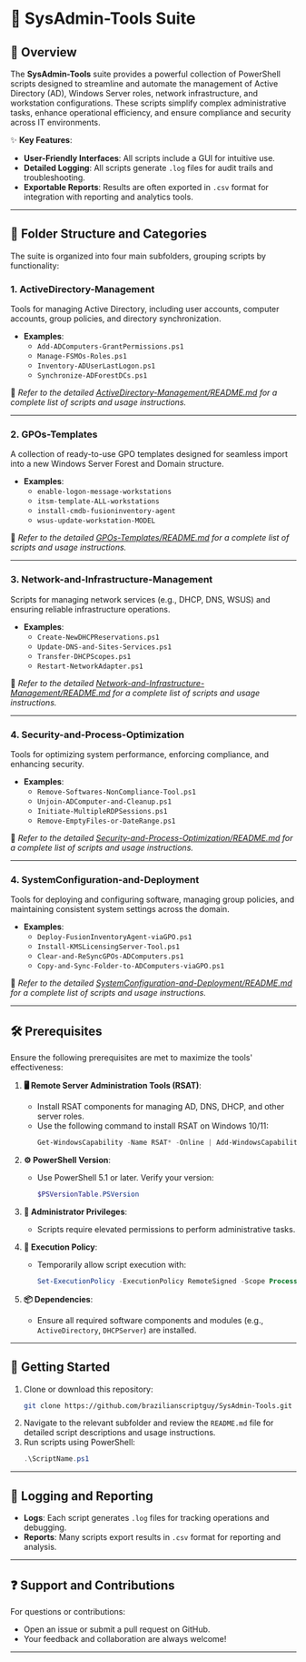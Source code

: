 # 🔧 SysAdmin-Tools Suite

## 📄 Overview

The **SysAdmin-Tools** suite provides a powerful collection of PowerShell scripts designed to streamline and automate the management of Active Directory (AD), Windows Server roles, network infrastructure, and workstation configurations. These scripts simplify complex administrative tasks, enhance operational efficiency, and ensure compliance and security across IT environments.

✨ **Key Features**:
- **User-Friendly Interfaces**: All scripts include a GUI for intuitive use.
- **Detailed Logging**: All scripts generate `.log` files for audit trails and troubleshooting.
- **Exportable Reports**: Results are often exported in `.csv` format for integration with reporting and analytics tools.

---

## 📂 Folder Structure and Categories

The suite is organized into four main subfolders, grouping scripts by functionality:

### 1. **ActiveDirectory-Management**
   Tools for managing Active Directory, including user accounts, computer accounts, group policies, and directory synchronization.

   - **Examples**:
     - `Add-ADComputers-GrantPermissions.ps1`
     - `Manage-FSMOs-Roles.ps1`
     - `Inventory-ADUserLastLogon.ps1`
     - `Synchronize-ADForestDCs.ps1`

   📄 *Refer to the detailed [ActiveDirectory-Management/README.md](ActiveDirectory-Management/README.md) for a complete list of scripts and usage instructions.*

---

### 2. **GPOs-Templates**
   A collection of ready-to-use GPO templates designed for seamless import into a new Windows Server Forest and Domain structure.
   
   - **Examples**:
     - `enable-logon-message-workstations`
     - `itsm-template-ALL-workstations`
     - `install-cmdb-fusioninventory-agent`
     - `wsus-update-workstation-MODEL`

   📄 *Refer to the detailed [GPOs-Templates/README.md](GPOs-Templates/README.md) for a complete list of scripts and usage instructions.*

---

### 3. **Network-and-Infrastructure-Management**
   Scripts for managing network services (e.g., DHCP, DNS, WSUS) and ensuring reliable infrastructure operations.

   - **Examples**:
     - `Create-NewDHCPReservations.ps1`
     - `Update-DNS-and-Sites-Services.ps1`
     - `Transfer-DHCPScopes.ps1`
     - `Restart-NetworkAdapter.ps1`

   📄 *Refer to the detailed [Network-and-Infrastructure-Management/README.md](Network-and-Infrastructure-Management/README.md) for a complete list of scripts and usage instructions.*

---

### 4. **Security-and-Process-Optimization**
   Tools for optimizing system performance, enforcing compliance, and enhancing security.

   - **Examples**:
     - `Remove-Softwares-NonCompliance-Tool.ps1`
     - `Unjoin-ADComputer-and-Cleanup.ps1`
     - `Initiate-MultipleRDPSessions.ps1`
     - `Remove-EmptyFiles-or-DateRange.ps1`

   📄 *Refer to the detailed [Security-and-Process-Optimization/README.md](Security-and-Process-Optimization/README.md) for a complete list of scripts and usage instructions.*

---

### 4. **SystemConfiguration-and-Deployment**
   Tools for deploying and configuring software, managing group policies, and maintaining consistent system settings across the domain.

   - **Examples**:
     - `Deploy-FusionInventoryAgent-viaGPO.ps1`
     - `Install-KMSLicensingServer-Tool.ps1`
     - `Clear-and-ReSyncGPOs-ADComputers.ps1`
     - `Copy-and-Sync-Folder-to-ADComputers-viaGPO.ps1`

   📄 *Refer to the detailed [SystemConfiguration-and-Deployment/README.md](SystemConfiguration-and-Deployment/README.md) for a complete list of scripts and usage instructions.*

---

## 🛠️ Prerequisites

Ensure the following prerequisites are met to maximize the tools' effectiveness:

1. **🖥️ Remote Server Administration Tools (RSAT)**:
   - Install RSAT components for managing AD, DNS, DHCP, and other server roles.
   - Use the following command to install RSAT on Windows 10/11:
     ```powershell
     Get-WindowsCapability -Name RSAT* -Online | Add-WindowsCapability -Online
     ```

2. **⚙️ PowerShell Version**:
   - Use PowerShell 5.1 or later. Verify your version:
     ```powershell
     $PSVersionTable.PSVersion
     ```

3. **🔑 Administrator Privileges**:
   - Scripts require elevated permissions to perform administrative tasks.

4. **🔧 Execution Policy**:
   - Temporarily allow script execution with:
     ```powershell
     Set-ExecutionPolicy -ExecutionPolicy RemoteSigned -Scope Process
     ```

5. **📦 Dependencies**:
   - Ensure all required software components and modules (e.g., `ActiveDirectory`, `DHCPServer`) are installed.

---

## 🚀 Getting Started

1. Clone or download this repository:
   ```bash
   git clone https://github.com/brazilianscriptguy/SysAdmin-Tools.git
   ```
2. Navigate to the relevant subfolder and review the `README.md` file for detailed script descriptions and usage instructions.
3. Run scripts using PowerShell:
   ```powershell
   .\ScriptName.ps1
   ```

---

## 📝 Logging and Reporting

- **Logs**: Each script generates `.log` files for tracking operations and debugging.
- **Reports**: Many scripts export results in `.csv` format for reporting and analysis.

---

## ❓ Support and Contributions

For questions or contributions:
- Open an issue or submit a pull request on GitHub.
- Your feedback and collaboration are always welcome!

---
